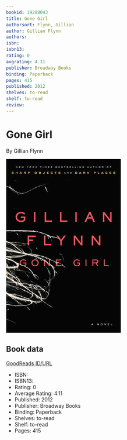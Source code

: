 ```yaml
---
bookid: 19288043
title: Gone Girl
authorsort: Flynn, Gillian
author: Gillian Flynn
authors: 
isbn: 
isbn13: 
rating: 0
avgrating: 4.11
publisher: Broadway Books
binding: Paperback
pages: 415
published: 2012
shelves: to-read
shelf: to-read
review: 
---
```


# Gone Girl

By Gillian Flynn

![](../../assets/bookcovers/1554086139l/19288043.jpg)

## Book data

[GoodReads ID/URL](https://www.goodreads.com/book/show/19288043)

- ISBN: 
- ISBN13: 
- Rating: 0
- Average Rating: 4.11
- Published: 2012
- Publisher: Broadway Books
- Binding: Paperback
- Shelves: to-read
- Shelf: to-read
- Pages: 415

